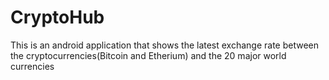 # CryptoHub
This is an android application that shows the latest exchange rate between the cryptocurrencies(Bitcoin and Etherium) and the 20 major world currencies
